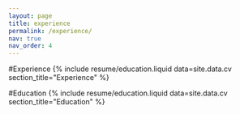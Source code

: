 ```yaml
---
layout: page
title: experience
permalink: /experience/
nav: true
nav_order: 4
---
```


#Experience
{% include resume/education.liquid data=site.data.cv section_title="Experience" %}

#Education
{% include resume/education.liquid data=site.data.cv section_title="Education" %}
